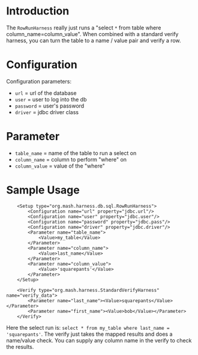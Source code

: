 # Introduction #

The `RowRunHarness` really just runs a "select `*` from table where column\_name=column\_value". 
When combined with a standard verify harness, you can turn the table to a name / value pair and verify a row.


# Configuration #
Configuration parameters:
  * `url` = url of the database
  * `user` = user to log into the db
  * `password` = user's password
  * `driver` = jdbc driver class

# Parameter #
  * `table_name` = name of the table to run a select on
  * `column_name` = column to perform "where" on
  * `column_value` = value of the "where"

# Sample Usage #
```
    <Setup type="org.mash.harness.db.sql.RowRunHarness">
        <Configuration name="url" property="jdbc.url"/>
        <Configuration name="user" property="jdbc.user"/>
        <Configuration name="password" property="jdbc.pass"/>
        <Configuration name="driver" property="jdbc.driver"/>
        <Parameter name="table_name">
            <Value>my_table</Value>
        </Parameter>
        <Parameter name="column_name">
            <Value>last_name</Value>
        </Parameter>
        <Parameter name="column_value">
            <Value>'squarepants'</Value>
        </Parameter>
    </Setup>

    <Verify type="org.mash.harness.StandardVerifyHarness" name="verify_data">
        <Parameter name="last_name"><Value>squarepants</Value></Parameter>
        <Parameter name="first_name"><Value>bob</Value></Parameter>
    </Verify>
```

Here the select run is: `select * from my_table where last_name = 'squarepants'`. 
The verify just takes the mapped results and does a name/value check. 
You can supply any column name in the verify to check the results.